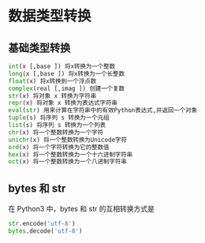 # 数据类型转换

## 基础类型转换
```python
int(x [,base ]) 将x转换为一个整数
long(x [,base ]) 将x转换为一个长整数
float(x) 将x转换到一个浮点数
complex(real [,imag ]) 创建一个复数
str(x) 将对象 x 转换为字符串
repr(x) 将对象 x 转换为表达式字符串
eval(str) 用来计算在字符串中的有效Python表达式,并返回一个对象
tuple(s) 将序列 s 转换为一个元组
list(s) 将序列 s 转换为一个列表
chr(x) 将一个整数转换为一个字符
unichr(x) 将一个整数转换为Unicode字符
ord(x) 将一个字符转换为它的整数值
hex(x) 将一个整数转换为一个十六进制字符串
oct(x) 将一个整数转换为一个八进制字符串
```

## bytes 和 str

在 Python3 中，bytes 和 str 的互相转换方式是
```python
str.encode('utf-8')
bytes.decode('utf-8')
```


